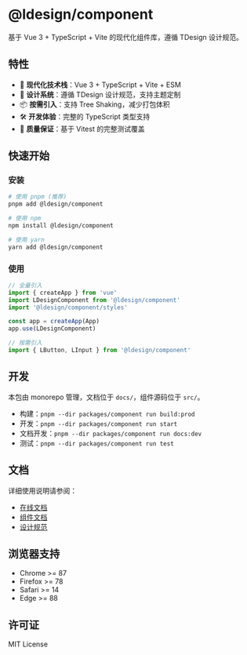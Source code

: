 # @ldesign/component

基于 Vue 3 + TypeScript + Vite 的现代化组件库，遵循 TDesign 设计规范。

## 特性

- 🚀 **现代化技术栈**：Vue 3 + TypeScript + Vite + ESM
- 🎨 **设计系统**：遵循 TDesign 设计规范，支持主题定制
- 📦 **按需引入**：支持 Tree Shaking，减少打包体积
- 🛠️ **开发体验**：完整的 TypeScript 类型支持
- 🧪 **质量保证**：基于 Vitest 的完整测试覆盖

## 快速开始

### 安装

```bash
# 使用 pnpm (推荐)
pnpm add @ldesign/component

# 使用 npm
npm install @ldesign/component

# 使用 yarn
yarn add @ldesign/component
```

### 使用

```typescript
// 全量引入
import { createApp } from 'vue'
import LDesignComponent from '@ldesign/component'
import '@ldesign/component/styles'

const app = createApp(App)
app.use(LDesignComponent)

// 按需引入
import { LButton, LInput } from '@ldesign/component'
```

## 开发

本包由 monorepo 管理，文档位于 `docs/`，组件源码位于 `src/`。

- 构建：`pnpm --dir packages/component run build:prod`
- 开发：`pnpm --dir packages/component run start`
- 文档开发：`pnpm --dir packages/component run docs:dev`
- 测试：`pnpm --dir packages/component run test`

## 文档

详细使用说明请参阅：
- [在线文档](https://ldesign.github.io/component)
- [组件文档](./docs/components/)
- [设计规范](./docs/design/)

## 浏览器支持

- Chrome >= 87
- Firefox >= 78
- Safari >= 14
- Edge >= 88

## 许可证

MIT License

